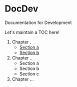 # DocDev
Documentation for Development

Let's maintain a TOC here!

1. Chapter .
    - [Section a](foldera/README.md)
    - [Section b](folderb/README.md)
1. Chapter ..
    - Section a
    - Section b
    - Section c
1. Chapter ...

